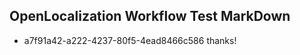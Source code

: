 ## OpenLocalization Workflow Test MarkDown
* a7f91a42-a222-4237-80f5-4ead8466c586 thanks!

<!--HONumber=Sep16_HO1-->


